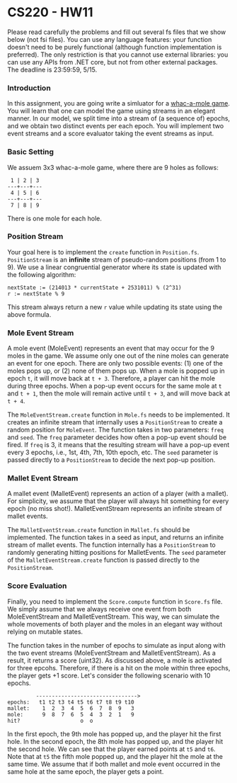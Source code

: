 # CS220 - HW11

Please read carefully the problems and fill out several fs files that we show
below (not fsi files). You can use any language features: your function doesn't
need to be purely functional (although function implementation is preferred).
The only restriction is that you cannot use external libraries: you can use any
APIs from .NET core, but not from other external packages. The deadline is
23:59:59, 5/15.

### Introduction

In this assignment, you are going write a simluator for a [whac-a-mole
game](https://en.wikipedia.org/wiki/Whac-A-Mole). You will learn that one can
model the game using streams in an elegant manner. In our model, we split time
into a stream of (a sequence of) epochs, and we obtain two distinct events per
each epoch. You will implement two event streams and a score evaluator taking
the event streams as input.

### Basic Setting

We assuem 3x3 whac-a-mole game, where there are 9 holes as follows:
```
 1 | 2 | 3
---+---+---
 4 | 5 | 6
---+---+---
 7 | 8 | 9
```
There is one mole for each hole.

### Position Stream

Your goal here is to implement the `create` function in `Position.fs`.
`PositionStream` is an **infinite** stream of pseudo-random positions (from 1 to
9).  We use a linear congruential generator where its state is updated with the
following algorithm:
```
nextState := (214013 * currentState + 2531011) % (2^31)
r := nextState % 9
```
This stream always return a new `r` value while updating its state using the
above formula.

### Mole Event Stream

A mole event (MoleEvent) represents an event that may occur for the 9 moles in
the game. We assume only one out of the nine moles can generate an event for one
epoch. There are only two possible events: (1) one of the moles pops up, or (2)
none of them pops up. When a mole is popped up in epoch `t`, it will move back
at `t + 3`.  Therefore, a player can hit the mole during three epochs. When a
pop-up event occurs for the same mole at `t` and `t + 1`, then the mole will
remain active until `t + 3`, and will move back at `t + 4`.

The `MoleEventStream.create` function in `Mole.fs` needs to be implemented. It
creates an infinite stream that internally uses a `PositionStream` to create a
random position for `MoleEvent`. The function takes in two parameters: `freq`
and `seed`. The `freq` parameter decides how often a pop-up event should be
fired. If `freq` is 3, it means that the resulting stream will have a pop-up
event every 3 epochs, i.e., 1st, 4th, 7th, 10th epoch, etc. The `seed` parameter
is passed directly to a `PositionStream` to decide the next pop-up position.

### Mallet Event Stream

A mallet event (MalletEvent) represents an action of a player (with a mallet).
For simplicity, we assume that the player will always hit something for every
epoch (no miss shot!). MalletEventStream represents an infinite stream of mallet
events.

The `MalletEventStream.create` function in `Mallet.fs` should be implemented.
The function takes in a seed as input, and returns an infinite stream of mallet
events. The function internally has a `PositionStream` to randomly generating
hitting positions for MalletEvents. The `seed` parameter of the
`MalletEventStream.create` function is passed directly to the `PositionStream`.

### Score Evaluation

Finally, you need to implement the `Score.compute` function in `Score.fs` file.
We simply assume that we always receive one event from both MoleEventStream and
MalletEventStream. This way, we can simulate the whole movements of both player
and the moles in an elegant way without relying on mutable states.

The function takes in the number of epochs to simulate as input along with the
two event streams (MoleEventStream and MalletEventStream). As a result, it
returns a score (uint32). As discussed above, a mole is activated for three
epcohs. Therefore, if there is a hit on the mole within three epochs, the player
gets +1 score. Let's consider the following scenario with 10 epochs.

```
         -------------------------------->
epochs:   t1 t2 t3 t4 t5 t6 t7 t8 t9 t10
mallet:    1  2  3  4  5  6  7  8  9   3
mole:      9  8  7  6  5  4  3  2  1   9
hit?                   o  o
```

In the first epoch, the 9th mole has popped up, and the player hit the first
hole. In the second epoch, the 8th mole has popped up, and the player hit the
second hole. We can see that the player earned points at `t5` and `t6`. Note
that at `t5` the fifth mole popped up, and the player hit the mole at the same
time. We assume that if both mallet and mole event occurred in the same hole at
the same epoch, the player gets a point.

